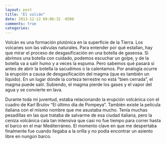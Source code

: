 ```yaml
---
layout: post
title: "El volcán"
date: 2013-12-12 09:06:32 -0500
comments: true
categories:
---
```


Volcán es una formación plutónica en la superficie de la Tierra. Los volcanes son las válvulas naturales. Para entender por qué estallan, hay que mirar el proceso de desgasificación en una botella de gaseosa. Si abrimos una botella con cuidado, podemos escuchar un golpe, y de la botella va a salir humo y a veces la espuma. Pero sabemos qué pasará si antes de abrir la botella la sacudimos o la calentamos. Por analogía ocurre la erupción a causa de desgasificación del magma (que es también un líquido). En un lugar dónde la corteza terrestre no está “bien cerrada”, el magma puede salir. Subiendo, el magma pierde los gases y el vapor del agua y se convierte en lava.

Durante toda mi juventud, estaba relacionando la erupción volcánica con el cuadro de Karl Brulov “El último día de Pompeya”. También existe la película italiana con el mismo nombre que me asustaba mucho. Tenía muchas pesadillas en las que trataba de salvarme de esa ciudad italiana, pero la ceniza volcánica caía tan intensiva que casi no fue tiempo para correr hasta el barco en el mar Mediterráneo. El momento clave en que me despertaba finalmente fue cuando llegaba a la orilla y no podía encontrar un asiento libre en nungún barco.

